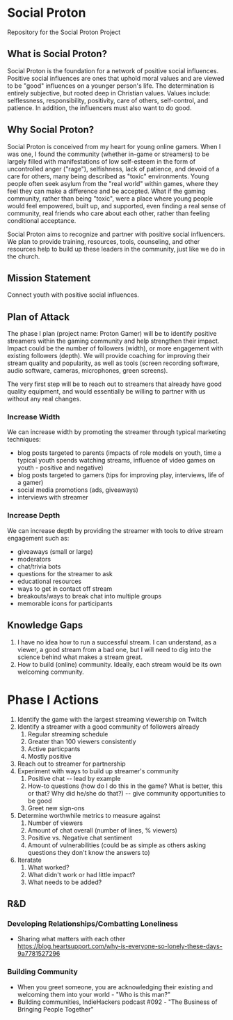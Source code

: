 # Social Proton
Repository for the Social Proton Project

## What is Social Proton?
Social Proton is the foundation for a network of positive social influences. Positive social influences are ones that uphold moral values and are viewed to be "good" influences on a younger person's life. The determination is entirely subjective, but rooted deep in Christian values. Values include: selflessness, responsibility, positivity, care of others, self-control, and patience. In addition, the influencers must also want to do good.

## Why Social Proton?
Social Proton is conceived from my heart for young online gamers. When I was one, I found the community (whether in-game or streamers) to be largely filled with manifestations of low self-esteem in the form of uncontrolled anger ("rage"), selfishness, lack of patience, and devoid of a care for others, many being described as "toxic" environments. Young people often seek asylum from the "real world" within games, where they feel they can make a difference and be accepted. What if the gaming community, rather than being "toxic", were a place where young people would feel empowered, built up, and supported, even finding a real sense of community, real friends who care about each other, rather than feeling conditional acceptance. 

Social Proton aims to recognize and partner with positive social influencers. We plan to provide training, resources, tools, counseling, and other resources help to build up these leaders in the community, just like we do in the church.

## Mission Statement
Connect youth with positive social influences.

## Plan of Attack
The phase I plan (project name: Proton Gamer) will be to identify positive streamers within the gaming community and help strengthen their impact. Impact could be the number of followers (width), or more engagement with existing followers (depth). We will provide coaching for improving their stream quality and popularity, as well as tools (screen recording software, audio software, cameras, microphones, green screens).

The very first step will be to reach out to streamers that already have good quality equipment, and would essentially be willing to partner with us without any real changes.

### Increase Width
We can increase width by promoting the streamer through typical marketing techniques:
- blog posts targeted to parents (impacts of role models on youth, time a typical youth spends watching streams, influence of video games on youth - positive and negative)
- blog posts targeted to gamers (tips for improving play, interviews, life of a gamer)
- social media promotions (ads, giveaways)
- interviews with streamer

### Increase Depth
We can increase depth by providing the streamer with tools to drive stream engagement such as:
- giveaways (small or large)
- moderators 
- chat/trivia bots
- questions for the streamer to ask
- educational resources
- ways to get in contact off stream
- breakouts/ways to break chat into multiple groups
- memorable icons for participants

## Knowledge Gaps
1. I have no idea how to run a successful stream. I can understand, as a viewer, a good stream from a bad one, but I will need to dig into the science behind what makes a stream great.
2. How to build (online) community. Ideally, each stream would be its own welcoming community.

# Phase I Actions
1. Identify the game with the largest streaming viewership on Twitch
2. Identify a streamer with a good community of followers already
    1. Regular streaming schedule
    2. Greater than 100 viewers consistently
    3. Active particpants
    4. Mostly positive
3. Reach out to streamer for partnership
4. Experiment with ways to build up streamer's community
    1. Positive chat -- lead by example
    2. How-to questions (how do I do this in the game? What is better, this or that? Why did he/she do that?) -- give community opportunities to be good
    3. Greet new sign-ons
5. Determine worthwhile metrics to measure against
    1. Number of viewers
    2. Amount of chat overall (number of lines, % viewers)
    3. Positive vs. Negative chat sentiment
    4. Amount of vulnerabilities (could be as simple as others asking questions they don't know the answers to)
6. Iteratate
    1. What worked?
    2. What didn't work or had little impact?
    3. What needs to be added?


## R&D
### Developing Relationships/Combatting Loneliness
* Sharing what matters with each other https://blog.heartsupport.com/why-is-everyone-so-lonely-these-days-9a7781527296

### Building Community
* When you greet someone, you are acknowledging their existing and welcoming them into your world - "Who is this man?"
* Building communities, IndieHackers podcast #092 - "The Business of Bringing People Together"


